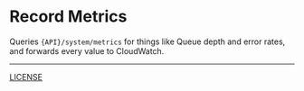 # Record Metrics

Queries `{API}/system/metrics` for things like Queue depth and error rates, and
forwards every value to CloudWatch.

---

[LICENSE](./LICENSE.md)

